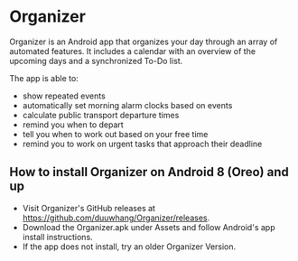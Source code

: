 # Organizer
Organizer is an Android app that organizes your day through an array of automated features. It includes a calendar with an overview of the upcoming days and a synchronized To-Do list.

The app is able to:
- show repeated events
- automatically set morning alarm clocks based on events
- calculate public transport departure times
- remind you when to depart
- tell you when to work out based on your free time
- remind you to work on urgent tasks that approach their deadline

## How to install Organizer on Android 8 (Oreo) and up
- Visit Organizer's GitHub releases at https://github.com/duuwhang/Organizer/releases.
- Download the Organizer.apk under Assets and follow Android's app install instructions.
- If the app does not install, try an older Organizer Version.
